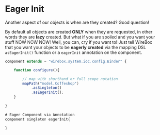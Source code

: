 # Eager Init

Another aspect of our objects is when are they created? Good question! 

By default all objects are created **ONLY** when they are requested, in other words they are **lazy** created. But what if you are spoiled and you want your stuff NOW NOW NOW! Well, you can, cry if you want to! Just tell WireBox that you want your objects to be **eagerly created** via the mapping DSL `asEagerInit()` function or a `eagerInit` annotation on the component.

```javascript
component extends = "wirebox.system.ioc.config.Binder" {

    function configure(){

        // map with shorthand or full scope notation
        mapPath("model.Coffeshop")
            .asSingleton()
            .asEagerInit();
    }
    
}

# Eager Component via Annotation
component singleton eagerInit{

}
```

